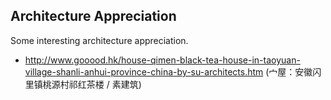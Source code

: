 ## Architecture Appreciation
Some interesting architecture appreciation.
- http://www.gooood.hk/house-qimen-black-tea-house-in-taoyuan-village-shanli-anhui-province-china-by-su-architects.htm (宀屋：安徽闪里镇桃源村祁红茶楼 / 素建筑)
